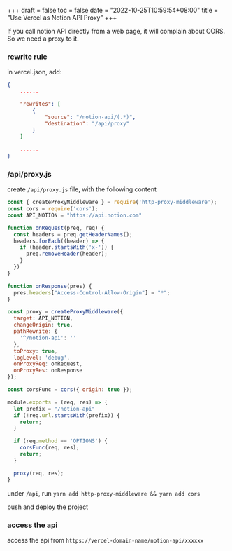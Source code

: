 +++
draft = false
toc = false
date = "2022-10-25T10:59:54+08:00"
title = "Use Vercel as Notion API Proxy"
+++

If you call notion API directly from a web page, it will complain about CORS. So we need a proxy to it.

### rewrite rule

in vercel.json, add:

```json
{
    ......

    "rewrites": [
        {
            "source": "/notion-api/(.*)",
            "destination": "/api/proxy"
        }
    ]
	
	......
}
```

### /api/proxy.js

create `/api/proxy.js` file, with the following content

```javascript
const { createProxyMiddleware } = require('http-proxy-middleware');
const cors = require('cors');
const API_NOTION = "https://api.notion.com"

function onRequest(preq, req) {
  const headers = preq.getHeaderNames();
  headers.forEach((header) => {
    if (header.startsWith('x-')) {
      preq.removeHeader(header);
    }
  })
}

function onResponse(pres) {
  pres.headers["Access-Control-Allow-Origin"] = "*";
}

const proxy = createProxyMiddleware({
  target: API_NOTION,
  changeOrigin: true,
  pathRewrite: {
    '^/notion-api': ''
  },
  toProxy: true,
  logLevel: 'debug',
  onProxyReq: onRequest,
  onProxyRes: onResponse
});

const corsFunc = cors({ origin: true });

module.exports = (req, res) => {
  let prefix = "/notion-api"
  if (!req.url.startsWith(prefix)) {
    return;
  }

  if (req.method == 'OPTIONS') {
    corsFunc(req, res);
    return;
  }

  proxy(req, res);
}
```

under `/api`, run `yarn add http-proxy-middleware && yarn add cors`

push and deploy the project

### access the api

access the api from `https://vercel-domain-name/notion-api/xxxxxx`
